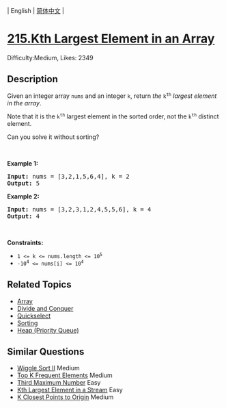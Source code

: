 
| English | [简体中文](problem_zh.md) |

# [215.Kth Largest Element in an Array](https://leetcode.com/problems/kth-largest-element-in-an-array/)
Difficulty:Medium, Likes: 2349

## Description

<p>Given an integer array <code>nums</code> and an integer <code>k</code>, return <em>the</em> <code>k<sup>th</sup></code> <em>largest element in the array</em>.</p>

<p>Note that it is the <code>k<sup>th</sup></code> largest element in the sorted order, not the <code>k<sup>th</sup></code> distinct element.</p>

<p>Can you solve it without sorting?</p>

<p>&nbsp;</p>
<p><strong class="example">Example 1:</strong></p>
<pre><strong>Input:</strong> nums = [3,2,1,5,6,4], k = 2
<strong>Output:</strong> 5
</pre><p><strong class="example">Example 2:</strong></p>
<pre><strong>Input:</strong> nums = [3,2,3,1,2,4,5,5,6], k = 4
<strong>Output:</strong> 4
</pre>
<p>&nbsp;</p>
<p><strong>Constraints:</strong></p>

<ul>
	<li><code>1 &lt;= k &lt;= nums.length &lt;= 10<sup>5</sup></code></li>
	<li><code>-10<sup>4</sup> &lt;= nums[i] &lt;= 10<sup>4</sup></code></li>
</ul>


## Related Topics

- [Array](https://leetcode.com/tag/array/)
- [Divide and Conquer](https://leetcode.com/tag/divide-and-conquer/)
- [Quickselect](https://leetcode.com/tag/quickselect/)
- [Sorting](https://leetcode.com/tag/sorting/)
- [Heap (Priority Queue)](https://leetcode.com/tag/heap-priority-queue/)

## Similar Questions

- [Wiggle Sort II](../wiggle-sort-ii/README_EN.md) Medium 
- [Top K Frequent Elements](../top-k-frequent-elements/README_EN.md) Medium 
- [Third Maximum Number](../third-maximum-number/README_EN.md) Easy 
- [Kth Largest Element in a Stream](../kth-largest-element-in-a-stream/README_EN.md) Easy 
- [K Closest Points to Origin](../k-closest-points-to-origin/README_EN.md) Medium 
